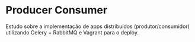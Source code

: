 # Producer Consumer

Estudo sobre a implementação de apps distribuídos (produtor/consumidor) utilizando
Celery + RabbitMQ e Vagrant para o deploy.
